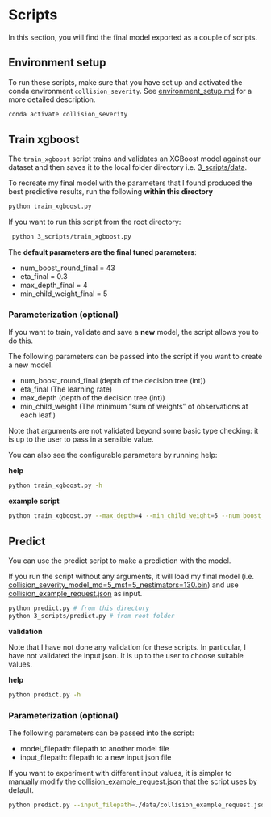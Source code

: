 # Scripts

In this section, you will find the final model exported as a couple of scripts.

## Environment setup

To run these scripts, make sure that you have set up and activated the conda environment `collision_severity`. See [environment_setup.md](../environment_setup.md) for a more detailed description.

```bash
conda activate collision_severity
```

## Train xgboost 
The `train_xgboost` script trains and validates an XGBoost model against our dataset and then saves it to the local folder directory i.e. [3_scripts/data](./data/).

To recreate my final model with the parameters that I found produced the best predictive results, run the following **within this directory**

```bash
python train_xgboost.py
```
If you want to run this script from the root directory:

```bash
 python 3_scripts/train_xgboost.py
 ```

The **default parameters are the final tuned parameters**:

- num_boost_round_final = 43
- eta_final = 0.3
- max_depth_final = 4
- min_child_weight_final = 5


### Parameterization (optional)
If you want to train, validate and save a **new** model, the script allows you to do this.

The following parameters can be passed into the script if you want to create a new model.

- num_boost_round_final (depth of the decision tree (int))
- eta_final (The learning rate)
- max_depth (depth of the decision tree (int))
- min_child_weight (The minimum “sum of weights” of observations at each leaf.)

Note that arguments are not validated beyond some basic type checking: it is up to the user to pass in a sensible value. 

You can also see the configurable parameters by running help:

**help**

```bash
python train_xgboost.py -h 
```

**example script**

```bash
python train_xgboost.py --max_depth=4 --min_child_weight=5 --num_boost_round=43 --eta=0.3
```

## Predict
You can use the predict script to make a prediction with the model.

If you run the script without any arguments, it will load my final model (i.e. [collision_severity_model_md=5_msf=5_nestimators=130.bin](./data/collision_severity_model_eta=0.3_md=4_mcw=5_nboost=43.bin)) and use [collision_example_request.json](./data/collision_example_request.json) as input.

```bash
python predict.py # from this directory
python 3_scripts/predict.py # from root folder
```

**validation**

Note that I have not done any validation for these scripts. In particular, I have not validated the input json. It is up to the user to choose suitable values.

**help**

```bash
python predict.py -h 
```

### Parameterization (optional)
The following parameters can be passed into the script:
- model_filepath: filepath to another model file
- input_filepath: filepath to a new input json file

If you want to experiment with different input values, it is simpler to manually modify the [collision_example_request.json](./data/collision_example_request.json) that the script uses by default.

```bash
python predict.py --input_filepath=./data/collision_example_request.json --model_filepath=./data/collision_severity_model_eta=0.3_md=4_mcw=5_nboost=43.bin
```

